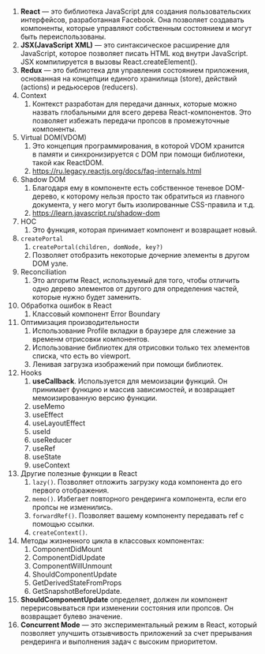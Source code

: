 1. **React** — это библиотека JavaScript для создания пользовательских интерфейсов, разработанная Facebook. Она позволяет создавать компоненты, которые управляют собственным состоянием и могут быть переиспользованы.
2. **JSX(JavaScript XML)** — это синтаксическое расширение для JavaScript, которое позволяет писать HTML код внутри JavaScript. JSX компилируется в вызовы React.createElement().
3. **Redux** — это библиотека для управления состоянием приложения, основанная на концепции единого хранилища (store), действий (actions) и редьюсеров (reducers).
4. Context
   1. Контекст разработан для передачи данных, которые можно назвать глобальными для всего дерева React-компонентов. Это позволяет избежать передачи пропсов в промежуточные компоненты.
5. Virtual DOM(VDOM)
   1. Это концепция программирования, в которой VDOM хранится в памяти и синхронизируется с DOM при помощи библиотеки, такой как ReactDOM.
   2. https://ru.legacy.reactjs.org/docs/faq-internals.html
6. Shadow DOM
   1. Благодаря ему в компоненте есть собственное теневое DOM-дерево, к которому нельзя просто так обратиться из главного документа, у него могут быть изолированные CSS-правила и т.д.
   2. https://learn.javascript.ru/shadow-dom
7. HOC
   1. Это функция, которая принимает компонент и возвращает новый.
8. `createPortal`
   1. `createPortal(children, domNode, key?)`
   2. Позволяет отобразить некоторые дочерние элементы в другом DOM узле.
9. Reconciliation
   1. Это алгоритм React, используемый для того, чтобы отличить одно дерево элементов от другого для определения частей, которые нужно будет заменить.
10. Обработка ошибок в React
    1. Классовый компонент Error Boundary
11. Оптимизация производительности
    1. Использование Profile вкладки в браузере для слежение за временм отрисовки компонентов.
    2. Использование библиотек для отрисовки только тех элементов списка, что есть во viewport.
    3. Ленивая загрузка изображений при помощи библиотек.
12. Hooks
    1. **useCallback**. Используется для мемоизации функций. Он принимает функцию и массив зависимостей, и возвращает мемоизированную версию функции.
    2. useMemo
    3. useEffect
    4. useLayoutEffect
    5. useId
    6. useReducer
    7. useRef
    8. useState
    9. useContext
13. Другие полезные функции в React
    1. `lazy()`. Позволяет отложить загрузку кода компонента до его первого отображения.
    2. `memo()`. Избегает повторного рендеринга компонента, если его пропсы не изменились.
    3. `forwardRef()`. Позволяет вашему компоненту передавать ref с помощью ссылки.
    4. `createContext()`.
14. Методы жизненного цикла в классовых компонентах:
    1. ComponentDidMount
    2. ComponentDidUpdate
    3. ComponentWillUnmount
    4. ShouldComponentUpdate
    5. GetDerivedStateFromProps
    6. GetSnapshotBeforeUpdate.
15. **ShouldComponentUpdate** определяет, должен ли компонент перерисовываться при изменении состояния или пропсов. Он возвращает булево значение.
16. **Concurrent Mode** — это экспериментальный режим в React, который позволяет улучшить отзывчивость приложений за счет прерывания рендеринга и выполнения задач с высоким приоритетом.
